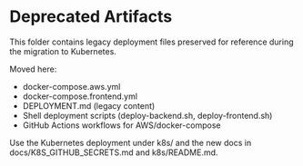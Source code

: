 # Deprecated Artifacts

This folder contains legacy deployment files preserved for reference during the migration to Kubernetes.

Moved here:
- docker-compose.aws.yml
- docker-compose.frontend.yml
- DEPLOYMENT.md (legacy content)
- Shell deployment scripts (deploy-backend.sh, deploy-frontend.sh)
- GitHub Actions workflows for AWS/docker-compose

Use the Kubernetes deployment under k8s/ and the new docs in docs/K8S_GITHUB_SECRETS.md and k8s/README.md.


